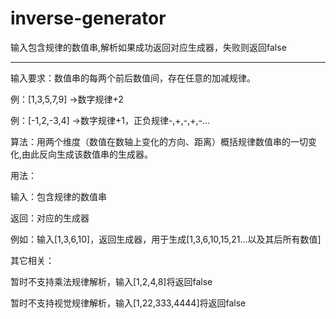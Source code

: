 # inverse-generator

输入包含规律的数值串,解析如果成功返回对应生成器，失败则返回false

----

输入要求：数值串的每两个前后数值间，存在任意的加减规律。

例：[1,3,5,7,9] ->数字规律+2

例：[-1,2,-3,4] ->数字规律+1，正负规律-,+,-,+,-...

算法：用两个维度（数值在数轴上变化的方向、距离）概括规律数值串的一切变化,由此反向生成该数值串的生成器。


用法：

输入：包含规律的数值串

返回：对应的生成器

例如：输入[1,3,6,10]，返回生成器，用于生成[1,3,6,10,15,21...以及其后所有数值]


其它相关：

暂时不支持乘法规律解析，输入[1,2,4,8]将返回false

暂时不支持视觉规律解析，输入[1,22,333,4444]将返回false
